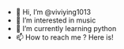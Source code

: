 - 👋 Hi, I’m @viviying1013
- 👀 I’m interested in music
- 🌱 I’m currently learning python
- 📫 How to reach me ? Here is!


<!---
viviying1013/viviying1013 is a ✨ special ✨ repository because its `README.md` (this file) appears on your GitHub profile.
You can click the Preview link to take a look at your changes.
--->
